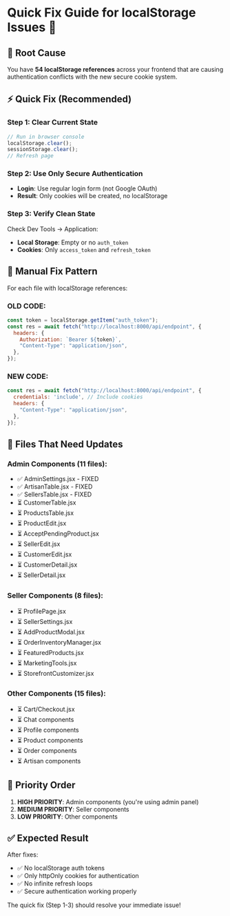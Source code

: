 # Quick Fix Guide for localStorage Issues 🚀

## 🎯 **Root Cause**
You have **54 localStorage references** across your frontend that are causing authentication conflicts with the new secure cookie system.

## ⚡ **Quick Fix (Recommended)**

### Step 1: Clear Current State
```javascript
// Run in browser console
localStorage.clear();
sessionStorage.clear();
// Refresh page
```

### Step 2: Use Only Secure Authentication
- **Login**: Use regular login form (not Google OAuth)
- **Result**: Only cookies will be created, no localStorage

### Step 3: Verify Clean State
Check Dev Tools → Application:
- **Local Storage**: Empty or no `auth_token`
- **Cookies**: Only `access_token` and `refresh_token`

## 🔧 **Manual Fix Pattern**

For each file with localStorage references:

### OLD CODE:
```javascript
const token = localStorage.getItem("auth_token");
const res = await fetch("http://localhost:8000/api/endpoint", {
  headers: {
    Authorization: `Bearer ${token}`,
    "Content-Type": "application/json",
  },
});
```

### NEW CODE:
```javascript
const res = await fetch("http://localhost:8000/api/endpoint", {
  credentials: 'include', // Include cookies
  headers: {
    "Content-Type": "application/json",
  },
});
```

## 📝 **Files That Need Updates**

### Admin Components (11 files):
- ✅ AdminSettings.jsx - FIXED
- ✅ ArtisanTable.jsx - FIXED  
- ✅ SellersTable.jsx - FIXED
- ⏳ CustomerTable.jsx
- ⏳ ProductsTable.jsx
- ⏳ ProductEdit.jsx
- ⏳ AcceptPendingProduct.jsx
- ⏳ SellerEdit.jsx
- ⏳ CustomerEdit.jsx
- ⏳ CustomerDetail.jsx
- ⏳ SellerDetail.jsx

### Seller Components (8 files):
- ⏳ ProfilePage.jsx
- ⏳ SellerSettings.jsx
- ⏳ AddProductModal.jsx
- ⏳ OrderInventoryManager.jsx
- ⏳ FeaturedProducts.jsx
- ⏳ MarketingTools.jsx
- ⏳ StorefrontCustomizer.jsx

### Other Components (15 files):
- ⏳ Cart/Checkout.jsx
- ⏳ Chat components
- ⏳ Profile components
- ⏳ Product components
- ⏳ Order components
- ⏳ Artisan components

## 🎯 **Priority Order**

1. **HIGH PRIORITY**: Admin components (you're using admin panel)
2. **MEDIUM PRIORITY**: Seller components
3. **LOW PRIORITY**: Other components

## ✅ **Expected Result**

After fixes:
- ✅ No localStorage auth tokens
- ✅ Only httpOnly cookies for authentication
- ✅ No infinite refresh loops
- ✅ Secure authentication working properly

The quick fix (Step 1-3) should resolve your immediate issue!
